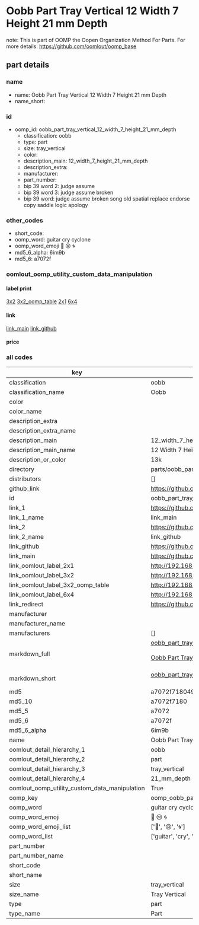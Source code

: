 # Oobb Part Tray Vertical 12 Width 7 Height 21 mm Depth  

note: This is part of OOMP the Oopen Organization Method For Parts. For more details: https://github.com/oomlout/oomp_base

##  part details
  







### name
* name: Oobb Part Tray Vertical 12 Width 7 Height 21 mm Depth
* name_short: 
### id
* oomp_id: oobb_part_tray_vertical_12_width_7_height_21_mm_depth
  * classification: oobb
  * type: part
  * size: tray_vertical
  * color: 
  * description_main: 12_width_7_height_21_mm_depth
  * description_extra: 
  * manufacturer: 
  * part_number: 
  * bip 39 word 2: judge assume
  * bip 39 word 3: judge assume broken
  * bip 39 word: judge assume broken song old spatial replace endorse copy saddle logic apology

### other_codes
* short_code: 
* oomp_word: guitar cry cyclone
* oomp_word_emoji :guitar: :cry: :cyclone:
* md5_6_alpha: 6im9b
* md5_6: a7072f






### oomlout_oomp_utility_custom_data_manipulation
#### label print
[3x2](http://192.168.1.245:1112/?label=oomp%206im9b)
[3x2_oomp_table](http://192.168.1.108:1112/?label=oomp%206im9b)
[2x1](http://192.168.1.242:1112/?label=oomp%206im9b)
[6x4](http://192.168.1.55:1112/?label=oomp%206im9b)    

#### link

[link_main](https://github.com/oomlout/oomlout_oomp_version_1_messy/tree/main/parts/oobb_part_tray_vertical_12_width_7_height_21_mm_depth) [link_github](https://github.com/oomlout/oomlout_oomp_version_1_messy/tree/main/parts/oobb_part_tray_vertical_12_width_7_height_21_mm_depth)                             

#### price







### all codes 
| key | value |  
| --- | --- |  
| classification | oobb |  
| classification_name | Oobb |  
| color |  |  
| color_name |  |  
| description_extra |  |  
| description_extra_name |  |  
| description_main | 12_width_7_height_21_mm_depth |  
| description_main_name | 12 Width 7 Height 21 mm Depth |  
| description_or_color | 13k |  
| directory | parts/oobb_part_tray_vertical_12_width_7_height_21_mm_depth |  
| distributors | [] |  
| github_link | https://github.com/oomlout/oomlout_oomp_part_src/tree/main/parts/oobb_part_tray_vertical_12_width_7_height_21_mm_depth |  
| id | oobb_part_tray_vertical_12_width_7_height_21_mm_depth |  
| link_1 | https://github.com/oomlout/oomlout_oomp_version_1_messy/tree/main/parts/oobb_part_tray_vertical_12_width_7_height_21_mm_depth |  
| link_1_name | link_main |  
| link_2 | https://github.com/oomlout/oomlout_oomp_version_1_messy/tree/main/parts/oobb_part_tray_vertical_12_width_7_height_21_mm_depth |  
| link_2_name | link_github |  
| link_github | https://github.com/oomlout/oomlout_oomp_version_1_messy/tree/main/parts/oobb_part_tray_vertical_12_width_7_height_21_mm_depth |  
| link_main | https://github.com/oomlout/oomlout_oomp_version_1_messy/tree/main/parts/oobb_part_tray_vertical_12_width_7_height_21_mm_depth |  
| link_oomlout_label_2x1 | http://192.168.1.242:1112/?label=oomp%206im9b |  
| link_oomlout_label_3x2 | http://192.168.1.245:1112/?label=oomp%206im9b |  
| link_oomlout_label_3x2_oomp_table | http://192.168.1.108:1112/?label=oomp%206im9b |  
| link_oomlout_label_6x4 | http://192.168.1.55:1112/?label=oomp%206im9b |  
| link_redirect | https://github.com/oomlout/oomlout_oomp_version_1_messy/tree/main/parts/oobb_part_tray_vertical_12_width_7_height_21_mm_depth |  
| manufacturer |  |  
| manufacturer_name |  |  
| manufacturers | [] |  
| markdown_full | [oobb_part_tray_vertical_12_width_7_height_21_mm_depth](none)<br>[](none)<br>[Oobb Part Tray Vertical 12 Width 7 Height 21 Mm Depth](none)<br><br> |  
| markdown_short | [oobb_part_tray_vertical_12_width_7_height_21_mm_depth](none)<br><br> |  
| md5 | a7072f718049d6db424d0cf239037bc5 |  
| md5_10 | a7072f7180 |  
| md5_5 | a7072 |  
| md5_6 | a7072f |  
| md5_6_alpha | 6im9b |  
| name | Oobb Part Tray Vertical 12 Width 7 Height 21 mm Depth |  
| oomlout_detail_hierarchy_1 | oobb |  
| oomlout_detail_hierarchy_2 | part |  
| oomlout_detail_hierarchy_3 | tray_vertical |  
| oomlout_detail_hierarchy_4 | 21_mm_depth |  
| oomlout_oomp_utility_custom_data_manipulation | True |  
| oomp_key | oomp_oobb_part_tray_vertical_12_width_7_height_21_mm_depth |  
| oomp_word | guitar cry cyclone |  
| oomp_word_emoji | :guitar: :cry: :cyclone: |  
| oomp_word_emoji_list | [':guitar:', ':cry:', ':cyclone:'] |  
| oomp_word_list | ['guitar', 'cry', 'cyclone'] |  
| part_number |  |  
| part_number_name |  |  
| short_code |  |  
| short_name |  |  
| size | tray_vertical |  
| size_name | Tray Vertical |  
| type | part |  
| type_name | Part |  

